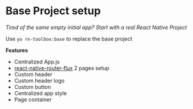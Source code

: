 # Base Project setup

*Tired of the same empty initial app? Start with a real React Native Project*

Use `yo rn-toolbox:base` to replace the base project

**Features**
- Centralized App.js
- [react-native-router-flux](https://github.com/aksonov/react-native-router-flux) 2 pages setup
- Custom header
- Custom header logo
- Custom button
- Centralized app style
- Page container

